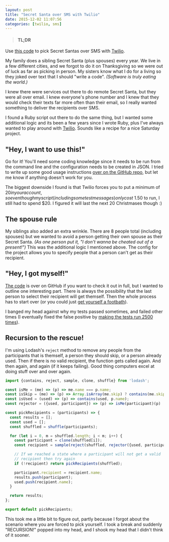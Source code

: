 ```yaml
---
layout: post
title: "Secret Santa over SMS with Twilio"
date: 2015-12-02 11:07:56
categories: [twilio, sms]
---
```


> #### TL;DR
Use [this code](https://github.com/lukekarrys/secret-santa-twilio) to pick Secret Santas over SMS with [Twilio](https://www.twilio.com/).

My family does a sibling Secret Santa (plus spouses) every year. We live in a few different cities, and we forgot to do it on Thanksgiving so we were out of luck as far as picking in person. My sisters know what I do for a living so they joked over text that I should "write a code". *(Software is truly eating the world.)*

I knew there were services out there to do remote Secret Santa, but they were all over email. I knew everyone's phone number and I knew that they would check their texts far more often than their email, so I really wanted something to deliver the recipients over SMS.

I found a Ruby script out there to do the same thing, but I wanted some additional logic and its been a few years since I wrote Ruby, plus I've always wanted to play around with [Twilio](https://www.twilio.com/). Sounds like a recipe for a nice Saturday project.

<!-- more -->

## "Hey, I want to use this!"

Go for it! You'll need some coding knowledge since it needs to be run from the command line and the configuration needs to be created in JSON. I tried to write up some good usage instructions [over on the GitHub repo](https://github.com/lukekarrys/secret-santa-twilio#usage), but let me know if anything doesn't work for you.

The biggest downside I found is that Twilio forces you to put a minimum of $20 in your account, so even though my script (including some test messages) only cost ~$1.50 to run, I still had to spend $20. I figured it will last the next 20 Christmases though :)

## The spouse rule

My siblings also added an extra wrinkle. There are 8 people total (including spouses) but we wanted to avoid a person getting their own spouse as their Secret Santa. *(As one person put it, "I don't wanna be cheated out of a present!")* This was the additional logic I mentioned above. The config for the project allows you to specify people that a person can't get as their recipient.

## "Hey, I got myself!"

[The code](https://github.com/lukekarrys/secret-santa-twilio) is over on GitHub if you want to check it out in full, but I wanted to outline one interesting part. There is always the possibility that the last person to select their recipient will get themself. Then the whole process has to start over (or you could just [get yourself a footbath](https://www.youtube.com/watch?v=bXe11h0OlsU)).

I banged my head against why my tests passed sometimes, and failed other times (I eventually fixed the false positive by [making the tests run 2500 times](https://github.com/lukekarrys/secret-santa-twilio/blob/318dc317dd6b714e9dfb26b74bba5631fdd39218/test/picker.js#L8)).

## Recursion to the rescue!

I'm using Lodash's `reject` method to remove any people from the participants that is themself, a person they should skip, or a person already used. Then if there is no valid recipient, the function gets called again. And then again, and again (if it keeps failing). Good thing computers excel at doing stuff over and over again.

```js
import {contains, reject, sample, clone, shuffle} from 'lodash';

const isMe = (me) => (p) => me.name === p.name;
const isSkip = (me) => (p) => Array.isArray(me.skip) ? contains(me.skip, p.name) : false;
const isUsed = (used) => (p) => contains(used, p.name);
const rejector = ({used, participant}) => (p) => isMe(participant)(p) || isSkip(participant)(p) || isUsed(used)(p);

const pickRecipients = (participants) => {
  const results = [];
  const used = [];
  const shuffled = shuffle(participants);

  for (let i = 0, m = shuffled.length; i < m; i++) {
    const participant = clone(shuffled[i]);
    const recipient = sample(reject(shuffled, rejector({used, participant})));

    // If we reached a state where a participant will not get a valid
    // recipient then try again
    if (!recipient) return pickRecipients(shuffled);

    participant.recipient = recipient.name;
    results.push(participant);
    used.push(recipient.name);
  }

  return results;
};

export default pickRecipients;
```

This took me a little bit to figure out, partly because I forgot about the scenario where you are forced to pick yourself. I took a break and suddenly "RECURSION!" popped into my head, and I shook my head that I didn't think of it sooner.

